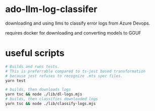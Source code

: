 # ado-llm-log-classifer

downloading and using llms to classify error logs from Azure Devops.

requires docker for downloading and converting models to GGUF

# useful scripts
```sh
# Builds and runs tests.
# This is preferrable compared to ts-jest based transformation
# because jest refuses to recognize .mts spec files.
yarn test

# builds, then downloads logs
yarn tsc && node ./lib/dl-logs.mjs
# builds, then classifies downloaded logs
yarn tsc && node ./lib/classify-logs.mjs

```